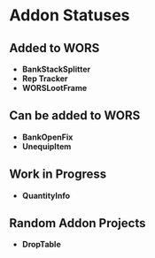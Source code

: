 # Addon Statuses

## Added to WORS
- **BankStackSplitter**
- **Rep Tracker**
- **WORSLootFrame**

## Can be added to WORS
- **BankOpenFix**
- **UnequipItem**

## Work in Progress
- **QuantityInfo**

## Random Addon Projects
- **DropTable**
